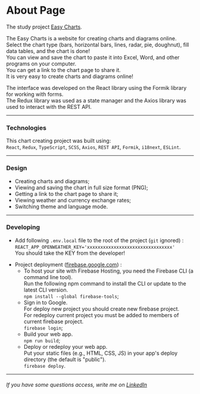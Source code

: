 # About Page

The study project [Easy Charts](https://easy-charts-8d058.web.app).

The Easy Charts is a website for creating charts and diagrams online.  
Select the chart type (bars, horizontal bars, lines, radar, pie, doughnut), fill data tables, and the chart is done!  
You can view and save the chart to paste it into Excel, Word, and other programs on your computer.  
You can get a link to the chart page to share it.  
It is very easy to create charts and diagrams online!

The interface was developed on the React library using the Formik library for working with forms.  
The Redux library was used as a state manager and the Axios library was used to interact with the REST API.

---

### Technologies

This chart creating project was built using:  
`React`, `Redux`, `TypeScript`, `SCSS`, `Axios`, `REST API`, `Formik`, `i18next`, `ESLint`.

---

### Design

- Creating charts and diagrams;
- Viewing and saving the chart in full size format (PNG);
- Getting a link to the chart page to share it;
- Viewing weather and currency exchange rates;
- Switching theme and language mode.

---

### Developing

- Add following `.env.local` file to the root of the project (`git` ignored) :  
  `REACT_APP_OPENWEATHER_KEY='xxxxxxxxxxxxxxxxxxxxxxxxxxxxxxxx'`  
  You should take the KEY from the developer!

* Project deployment ([firebase.google.com](https://firebase.google.com)) :
  - To host your site with Firebase Hosting, you need the Firebase CLI (a command line tool).  
    Run the following npm command to install the CLI or update to the latest CLI version.  
    `npm install --global firebase-tools`;
  - Sign in to Google.  
    For deploy new project you should create new firebase project.  
    For redeploy current project you must be added to members of current firebase project.  
    `firebase login`;
  - Build your web app.  
    `npm run build`;
  - Deploy or redeploy your web app.  
    Put your static files (e.g., HTML, CSS, JS) in your app's deploy directory (the default is "public").  
    `firebase deploy`.

---

###### If you have some questions access, write me on [LinkedIn](www.linkedin.com/in/maksimkasota)
